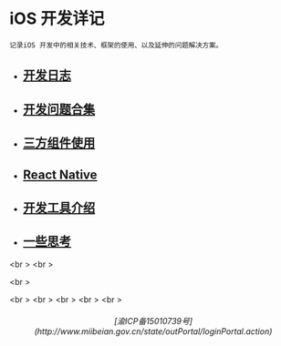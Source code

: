 # iOS 开发详记

`记录iOS 开发中的相关技术、框架的使用、以及延伸的问题解决方案。`

* ## [开发日志](开发日志.md)
* ## [开发问题合集](开发问题合集.md)
* ## [三方组件使用](三方组件使用.md)
* ## [React Native](react-native.md)
* ## [开发工具介绍](开发工具介绍.md)
* ## [一些思考](yi-xie-si-kao.md)
    
        
<br \>
<br \>

<br \>

<br \>
<br \>
<br \>
<br \>
<br \>

                    
<h6 align = "center">[渝ICP备15010739号](http://www.miibeian.gov.cn/state/outPortal/loginPortal.action)



